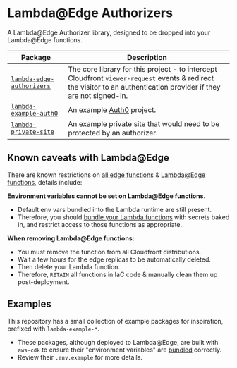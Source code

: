 # Lambda@Edge Authorizers

A Lambda@Edge Authorizer library, designed to be dropped into your Lambda@Edge functions.

Package | Description
---- | ----
[`lambda-edge-authorizers`](./packages/lambda-edge-authorizers/) | The core library for this project - to intercept Cloudfront `viewer-request` events & redirect the visitor to an authentication provider if they are not signed-in.
[`lambda-example-auth0`](./packages/lambda-example-auth0/) | An example [Auth0](https://auth0.com) project.
[`lambda-private-site`](./packages/lambda-private-site/) | An example private site that would need to be protected by an authorizer.

## Known caveats with Lambda@Edge

There are known restrictions on [all edge functions](https://docs.aws.amazon.com/AmazonCloudFront/latest/DeveloperGuide/edge-function-restrictions-all.html) & [Lambda@Edge functions](https://docs.aws.amazon.com/AmazonCloudFront/latest/DeveloperGuide/lambda-at-edge-function-restrictions.html), details include:

**Environment variables cannot be set on Lambda@Edge functions.**

- Default env vars bundled into the Lambda runtime are still present.
- Therefore, you should [bundle your Lambda functions](./cdk/lambda-authorizer.ts#L34) with secrets baked in, and restrict access to those functions as appropriate.

**When removing Lambda@Edge functions:**

- You must remove the function from all Cloudfront distributions.
- Wait a few hours for the edge replicas to be automatically deleted.
- Then delete your Lambda function.
- Therefore, `RETAIN` all functions in IaC code & manually clean them up post-deployment.

## Examples

This repository has a small collection of example packages for inspiration, prefixed with `lambda-example-*`.

- These packages, although deployed to Lambda@Edge, are built with `aws-cdk` to ensure their "environment variables" are [bundled](./cdk/lambda-authorizer.ts#L34) correctly.
- Review their `.env.example` for more details.
